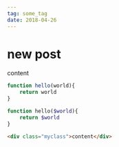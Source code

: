 ```yaml
---
tag: some_tag
date: 2018-04-26
---
```

# new post
content

```javascript
function hello(world){
    return world
}

```

```php
function hello($world){
    return $world
}

```

```html
<div class="myclass">content</div>
```